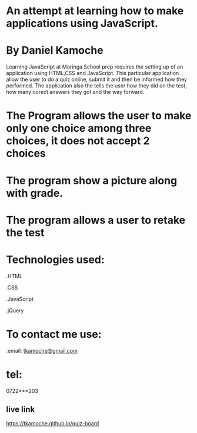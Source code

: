 # An attempt at learning how to make applications using JavaScript.

# By Daniel Kamoche

Learning JavaScript at Moringa School prep requires the setting up of an application using HTML,CSS and JavaScript.
This particular application allow the user to do a quiz online, submit it and then be informed how they performed.
The application also the tells the user how they did on the test, how many corect answers they got and the way forward.

# The Program allows the user to make only one choice among three choices, it does not accept 2 choices

# The program show a picture along with grade.

# The program allows a user to retake the test

# Technologies used:
.HTML

.CSS

.JavaScript

.jQuery


# To contact me use:
 .email: tkamoche@gmail.com
 # tel:
 0722***203

## live link
https://tkamoche.github.io/quiz-board
